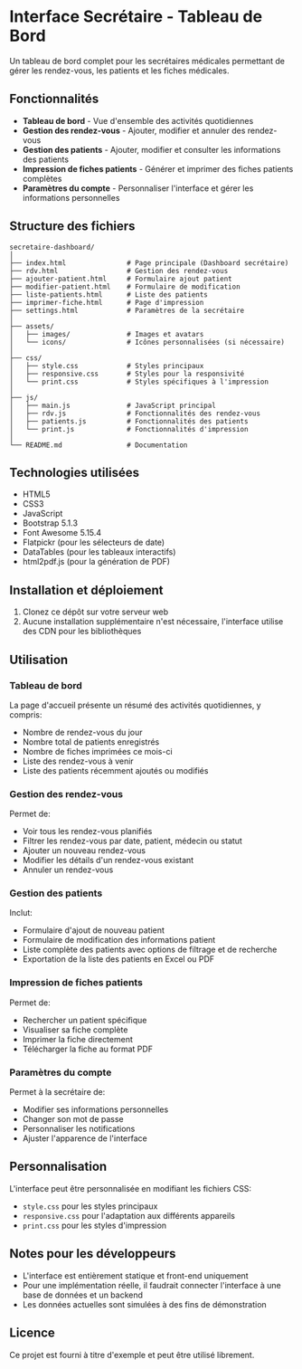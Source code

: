 # Interface Secrétaire - Tableau de Bord

Un tableau de bord complet pour les secrétaires médicales permettant de gérer les rendez-vous, les patients et les fiches médicales.

## Fonctionnalités

- **Tableau de bord** - Vue d'ensemble des activités quotidiennes
- **Gestion des rendez-vous** - Ajouter, modifier et annuler des rendez-vous
- **Gestion des patients** - Ajouter, modifier et consulter les informations des patients
- **Impression de fiches patients** - Générer et imprimer des fiches patients complètes
- **Paramètres du compte** - Personnaliser l'interface et gérer les informations personnelles

## Structure des fichiers

```
secretaire-dashboard/
│
├── index.html               # Page principale (Dashboard secrétaire)
├── rdv.html                 # Gestion des rendez-vous
├── ajouter-patient.html     # Formulaire ajout patient
├── modifier-patient.html    # Formulaire de modification
├── liste-patients.html      # Liste des patients
├── imprimer-fiche.html      # Page d'impression
├── settings.html            # Paramètres de la secrétaire
│
├── assets/
│   ├── images/              # Images et avatars
│   └── icons/               # Icônes personnalisées (si nécessaire)
│
├── css/
│   ├── style.css            # Styles principaux
│   ├── responsive.css       # Styles pour la responsivité
│   └── print.css            # Styles spécifiques à l'impression
│
├── js/
│   ├── main.js              # JavaScript principal
│   ├── rdv.js               # Fonctionnalités des rendez-vous
│   ├── patients.js          # Fonctionnalités des patients
│   └── print.js             # Fonctionnalités d'impression
│
└── README.md                # Documentation
```

## Technologies utilisées

- HTML5
- CSS3
- JavaScript
- Bootstrap 5.1.3
- Font Awesome 5.15.4
- Flatpickr (pour les sélecteurs de date)
- DataTables (pour les tableaux interactifs)
- html2pdf.js (pour la génération de PDF)

## Installation et déploiement

1. Clonez ce dépôt sur votre serveur web
2. Aucune installation supplémentaire n'est nécessaire, l'interface utilise des CDN pour les bibliothèques

## Utilisation

### Tableau de bord

La page d'accueil présente un résumé des activités quotidiennes, y compris:
- Nombre de rendez-vous du jour
- Nombre total de patients enregistrés
- Nombre de fiches imprimées ce mois-ci
- Liste des rendez-vous à venir
- Liste des patients récemment ajoutés ou modifiés

### Gestion des rendez-vous

Permet de:
- Voir tous les rendez-vous planifiés
- Filtrer les rendez-vous par date, patient, médecin ou statut
- Ajouter un nouveau rendez-vous
- Modifier les détails d'un rendez-vous existant
- Annuler un rendez-vous

### Gestion des patients

Inclut:
- Formulaire d'ajout de nouveau patient
- Formulaire de modification des informations patient
- Liste complète des patients avec options de filtrage et de recherche
- Exportation de la liste des patients en Excel ou PDF

### Impression de fiches patients

Permet de:
- Rechercher un patient spécifique
- Visualiser sa fiche complète
- Imprimer la fiche directement
- Télécharger la fiche au format PDF

### Paramètres du compte

Permet à la secrétaire de:
- Modifier ses informations personnelles
- Changer son mot de passe
- Personnaliser les notifications
- Ajuster l'apparence de l'interface

## Personnalisation

L'interface peut être personnalisée en modifiant les fichiers CSS:
- `style.css` pour les styles principaux
- `responsive.css` pour l'adaptation aux différents appareils
- `print.css` pour les styles d'impression

## Notes pour les développeurs

- L'interface est entièrement statique et front-end uniquement
- Pour une implémentation réelle, il faudrait connecter l'interface à une base de données et un backend
- Les données actuelles sont simulées à des fins de démonstration

## Licence

Ce projet est fourni à titre d'exemple et peut être utilisé librement.
